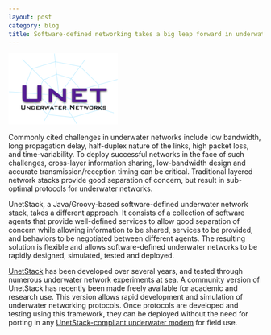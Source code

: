 ```yaml
---
layout: post
category: blog
title: Software-defined networking takes a big leap forward in underwater communications
---
```


![right](/images/unet_post.png "UnetStack")

Commonly cited challenges in underwater networks include low bandwidth, long propagation delay, half-duplex nature of the links, high packet loss, and time-variability. To deploy successful networks in the face of such challenges, cross-layer information sharing, low-bandwidth design and accurate transmission/reception timing can be critical. Traditional layered network stacks provide good separation of concern, but result in sub-optimal protocols for underwater networks.

UnetStack, a Java/Groovy-based software-defined underwater network stack, takes a different approach.  It consists of a collection of software agents that provide well-defined services to allow good separation of concern while allowing information to be shared, services to be provided, and behaviors to be negotiated between different agents. The resulting
solution is flexible and allows software-defined underwater networks to be rapidly designed, simulated, tested and deployed.

[UnetStack](http://www.unetstack.net/doc/html/index.html) has been developed over several years, and tested through numerous underwater network experiments at sea.  A community version of UnetStack has recently been made freely available for academic and research use.  This version allows rapid development and simulation of underwater networking protocols.  Once protocols are developed and testing using this framework, they can be deployed without the need for porting in any [UnetStack-compliant underwater modem](/technology) for field use.
